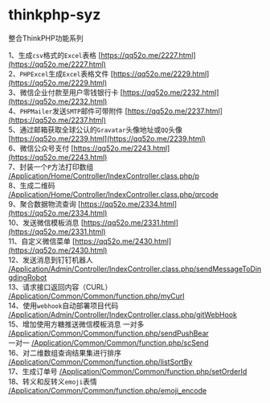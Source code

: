 # thinkphp-syz
整合ThinkPHP功能系列

1、生成`csv`格式的`Excel`表格 [https://qq52o.me/2227.html](https://qq52o.me/2227.html)  
2、`PHPExcel`生成`Excel`表格文件 [https://qq52o.me/2229.html](https://qq52o.me/2229.html)  
3、微信企业付款至用户零钱银行卡 [https://qq52o.me/2232.html](https://qq52o.me/2232.html)  
4、`PHPMailer`发送`SMTP`邮件可带附件 [https://qq52o.me/2237.html](https://qq52o.me/2237.html)  
5、通过邮箱获取全球公认的`Gravatar`头像地址或`QQ`头像 [https://qq52o.me/2239.html](https://qq52o.me/2239.html)  
6、微信公众号支付 [https://qq52o.me/2243.html](https://qq52o.me/2243.html)  
7、封装一个`P`方法打印数组 [/Application/Home/Controller/IndexController.class.php/p](https://github.com/sy-records/thinkphp-syz/blob/master/Application/Home/Controller/IndexController.class.php#L23)  
8、生成二维码 [/Application/Home/Controller/IndexController.class.php/qrcode](https://github.com/sy-records/thinkphp-syz/blob/master/Application/Home/Controller/IndexController.class.php#L12)  
9、聚合数据物流查询 [https://qq52o.me/2334.html](https://qq52o.me/2334.html)   
10、发送微信模板消息 [https://qq52o.me/2331.html](https://qq52o.me/2331.html)   
11、自定义微信菜单 [https://qq52o.me/2430.html](https://qq52o.me/2430.html)   
12、发送消息到钉钉机器人 [/Application/Admin/Controller/IndexController.class.php/sendMessageToDingdingRobot](https://github.com/sy-records/thinkphp-syz/blob/master/Application/Admin/Controller/IndexController.class.php#L45)   
13、请求接口返回内容（CURL） [/Application/Common/Common/function.php/myCurl](https://github.com/sy-records/thinkphp-syz/blob/master/Application/Common/Common/function.php#L186)   
14、使用`webhook`自动部署项目代码 [/Application/Admin/Controller/IndexController.class.php/gitWebHook](https://github.com/sy-records/thinkphp-syz/blob/master/Application/Admin/Controller/IndexController.class.php#L68)   
15、增加使用方糖推送微信模板消息 一对多 [/Application/Common/Common/function.php/sendPushBear](https://github.com/sy-records/thinkphp-syz/blob/master/Application/Common/Common/function.php#L242)   
 一对一 [/Application/Common/Common/function.php/scSend](https://github.com/sy-records/thinkphp-syz/blob/master/Application/Common/Common/function.php#L263)   
16、对二维数组查询结果集进行排序 [/Application/Common/Common/function.php/listSortBy](https://github.com/sy-records/thinkphp-syz/blob/master/Application/Common/Common/function.php#L294)   
17、生成订单号 [/Application/Common/Common/function.php/setOrderId](https://github.com/sy-records/thinkphp-syz/blob/master/Application/Common/Common/function.php#L327)   
18、转义和反转义`emoji`表情 [/Application/Common/Common/function.php/emoji_encode](https://github.com/sy-records/thinkphp-syz/blob/master/Application/Common/Common/function.php#L341)   
